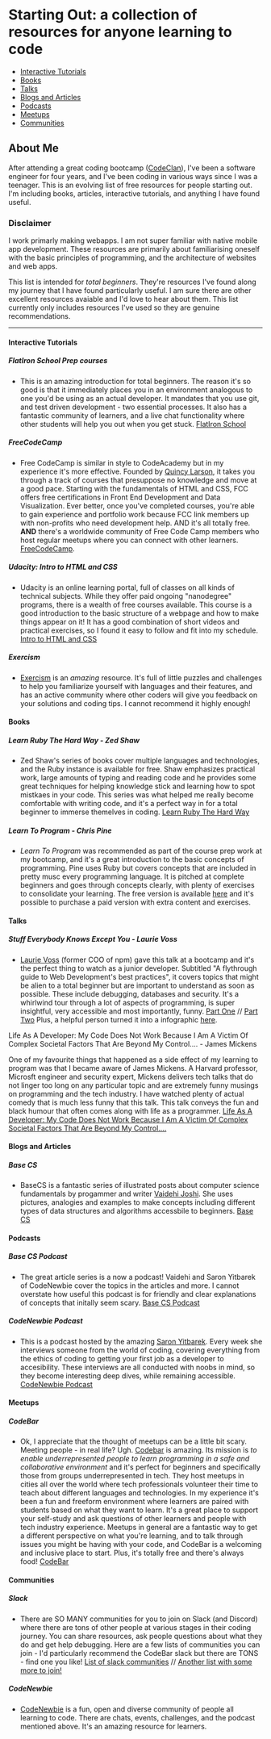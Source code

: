 # Starting Out: a collection of resources for anyone learning to code

- [Interactive Tutorials](#interactive-tutorials)
- [Books](#books)
- [Talks](#talks)
- [Blogs and Articles](#blogs-articles)
- [Podcasts](#podcasts)
- [Meetups](#meetups)
- [Communities](#communities)

## About Me

After attending a great coding bootcamp ([CodeClan](http://www.codeclan.com)), I've been a software engineer for four years, and I've been coding in various ways since I was a teenager.
This is an evolving list of free resources for people starting out. I'm including books, articles, interactive tutorials, and anything I have found useful.

### Disclaimer

I work primarly making webapps. I am not super familiar with native mobile app development. These resources are primarily about familiarising oneself with the basic principles of programming, and the architecture of websites and web apps.

This list is intended for *total beginners*. They're resources I've found along my journey that I have found particularly useful. I am sure there are other excellent resources avaiable and I'd love to hear about them. This list currently only includes resources I've used so they are genuine recommendations.

***

#### <a name="interactive-tutorials"></a> Interactive Tutorials

##### FlatIron School Prep courses

- This is an amazing introduction for total beginners. The reason it's so good is that it immediately places you in an environment analogous to one you'd be using as an actual developer. It mandates that you use git, and test driven development - two essential processes. It also has a fantastic community of learners, and a live chat functionality where other students will help you out when you get stuck. [FlatIron School](https://flatironschool.com/free-courses/coding-bootcamp-prep)

##### FreeCodeCamp

- Free CodeCamp is similar in style to CodeAcademy but in my experience it's more effective. Founded by [Quincy Larson](https://twitter.com/ossia), it takes you through a track of courses that presuppose no knowledge and move at a good pace. Starting with the fundamentals of HTML and CSS, FCC offers free certifications in Front End Development and Data Visualization. Ever better, once you've completed courses, you're able to gain experience and portfolio work because FCC link members up with non-profits who need development help. AND it's all totally free. **AND** there's a worldwide community of Free Code Camp members who host regular meetups where you can connect with other learners.
[FreeCodeCamp](https://www.freecodecamp.org/).

##### Udacity: Intro to HTML and CSS

- Udacity is an online learning portal, full of classes on all kinds of technical subjects. While they offer paid ongoing "nanodegree" programs, there is a wealth of free courses available. This course is a good introduction to the basic structure of a webpage and how to make things appear on it! It has a good combination of short videos and practical exercises, so I found it easy to follow and fit into my schedule.
 [Intro to HTML and CSS](https://eu.udacity.com/course/intro-to-html-and-css--ud304)

##### Exercism

  - [Exercism](https://exercism.org/) is an _amazing_ resource. It's full of little puzzles and challenges to help you familiarize yourself with languages and their features, and has an active community where other coders will give you feedback on your solutions and coding tips. I cannot recommend it highly enough!

#### <a name="books"></a>Books

##### Learn Ruby The Hard Way - Zed Shaw

- Zed Shaw's series of books cover multiple languages and technologies, and the Ruby instance is available for free. Shaw emphasizes practical work, large amounts of typing and reading code and he provides some great techniques for helping knowledge stick and learning how to spot mistkaes in your code. This series was what helped me really become comfortable with writing code, and it's a perfect way in for a total beginner to immerse themelves in coding. [Learn Ruby The Hard Way](https://learnrubythehardway.org/book/)

##### Learn To Program - Chris Pine

- *Learn To Program* was recommended as part of the course prep work at my bootcamp, and it's a great introduction to the basic concepts of programming. Pine uses Ruby but covers concepts that are included in pretty musc every programming language. It is pitched at complete beginners and goes through concepts clearly, with plenty of exercises to consolidate your learning. The free version is available [here](https://pine.fm/LearnToProgram/) and it's possible to purchase a paid version with extra content and exercises.

#### <a name="talks"></a> Talks

##### Stuff Everybody Knows Except You - Laurie Voss

- [Laurie Voss](https://twitter.com/seldo) (former COO of npm) gave this talk at a bootcamp and it's the perfect thing to watch as a junior developer. Subtitled "A flythrough guide to Web Development's best practices", it covers topics that might be alien to a total beginner but are important to understand as soon as possible. These include debugging, databases and security. It's a whirlwind tour through a lot of aspects of programming, is super insightful, very accessible and most importantly, funny. [Part One](https://www.youtube.com/watch?v=JIJZnF_L5KI) // [Part Two](https://www.youtube.com/watch?v=4H8VTCSbYQg)
Plus, a helpful person turned it into a infographic [here](https://www.hackreactor.com/blog/infographic-laurie-voss-things-everyone-knows-except-you).

Life As A Developer: My Code Does Not Work Because I Am A Victim Of Complex Societal Factors That Are Beyond My Control…. - James Mickens

One of my favourite things that happened as a side effect of my learning to program was that I became aware of James Mickens. A Harvard professor, Microsft engineer and security expert, Mickens delivers tech talks that do not linger too long on any particular topic and are extremely funny musings on programming and the tech industry. I have watched plenty of actual comedy that is much less funny that this talk. This talk conveys the fun and black humour that often comes along with life as a programmer. [Life As A Developer: My Code Does Not Work Because I Am A Victim Of Complex Societal Factors That Are Beyond My Control….](https://vimeo.com/180568023)

#### <a name="blogs-articles"></a>Blogs and Articles

##### Base CS

- BaseCS is a fantastic series of illustrated posts about computer science fundamentals by progammer and writer [Vaidehi Joshi](https://twitter.com/vaidehijoshi). She uses pictures, analogies and examples to make concepts including different types of data structures and algorithms accessbile to beginners. [Base CS](https://medium.com/basecs)

#### <a name="podcasts"></a>Podcasts

##### Base CS Podcast

- The great article series is a now a podcast! Vaidehi and Saron Yitbarek of CodeNewbie cover the topics in the articles and more. I cannot overstate how useful this podcast is for friendly and clear explanations of concepts that initally seem scary. [Base CS Podcast](https://www.codenewbie.org/basecs)

##### CodeNewbie Podcast

- This is a podcast hosted by the amazing [Saron Yitbarek](https://twitter.com/saronyitbarek). Every week she interviews someone from the world of coding, covering everything from the ethics of coding to getting your first job as a developer to accesibility. These interviews are all conducted with noobs in mind, so they become interesting deep dives, while remaining accessible. [CodeNewbie Podcast](https://www.codenewbie.org/podcast)


#### <a name="meetups"></a>Meetups

##### CodeBar

- Ok, I appreciate that the thought of meetups can be a little bit scary. Meeting people - in real life? Ugh. [Codebar](https://twitter.com/codebar) is amazing. Its mission is *to enable underrepresented people to learn programming in a safe and collaborative environment* and it's perfect for beginners and specifically those from groups underrepresented in tech. They host meetups in cities all over the world where tech professionals volunteer their time to teach about different languages and technologies. In my experience it's been a fun and freeform environment where learners are paired with students based on what they want to learn. It's a great place to support your self-study and ask questions of other learners and people with tech industry experience. Meetups in general are a fantastic way to get a different perspective on what you're learning, and to talk through issues you might be having with your code, and CodeBar is a welcoming and inclusive place to start.  Plus, it's totally free and there's always food! [CodeBar](codebar.io)

#### <a name="communities"></a>Communities

##### Slack

- There are SO MANY communities for you to join on Slack (and Discord) where there are tons of other people at various stages in their coding journey. You can share resources, ask people questions about what they do and get help debugging. Here are a few lists of communities you can join - I'd particularly recommend the CodeBar slack but there are TONS - find one you like! [List of slack communities](https://flatironschool.com/blog/the-11-best-slack-groups-for-new-programmers) // [Another list with some more to join!](https://blog.honeypot.io/21-slack-channels-for-software-developers/)

##### CodeNewbie

- [CodeNewbie](https://www.codenewbie.org/) is a fun, open and diverse community of people all learning to code. There are chats, events, challenges, and the podcast mentioned above. It's an amazing resource for learners.  
